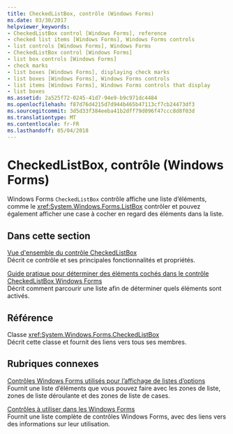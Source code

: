 ```yaml
---
title: CheckedListBox, contrôle (Windows Forms)
ms.date: 03/30/2017
helpviewer_keywords:
- CheckedListBox control [Windows Forms], reference
- checked list items [Windows Forms], Windows Forms controls
- list controls [Windows Forms], Windows Forms
- CheckedListBox control [Windows Forms]
- list box controls [Windows Forms]
- check marks
- list boxes [Windows Forms], displaying check marks
- list boxes [Windows Forms], Windows Forms controls
- list items [Windows Forms], Windows Forms controls that display
- list boxes
ms.assetid: 2a525f72-0245-41d7-94e9-b9c971dc4484
ms.openlocfilehash: f87d76d4215d7d944b465b47113cf7cb24473df3
ms.sourcegitcommit: 3d5d33f384eeba41b2dff79d096f47ccc8d8f03d
ms.translationtype: MT
ms.contentlocale: fr-FR
ms.lasthandoff: 05/04/2018
---
```

# <a name="checkedlistbox-control-windows-forms"></a>CheckedListBox, contrôle (Windows Forms)
Windows Forms `CheckedListBox` contrôle affiche une liste d’éléments, comme le <xref:System.Windows.Forms.ListBox> contrôler et pouvez également afficher une case à cocher en regard des éléments dans la liste.  
  
## <a name="in-this-section"></a>Dans cette section  
 [Vue d'ensemble du contrôle CheckedListBox](../../../../docs/framework/winforms/controls/checkedlistbox-control-overview-windows-forms.md)  
 Décrit ce contrôle et ses principales fonctionnalités et propriétés.  
  
 [Guide pratique pour déterminer des éléments cochés dans le contrôle CheckedListBox Windows Forms](../../../../docs/framework/winforms/controls/how-to-determine-checked-items-in-the-windows-forms-checkedlistbox-control.md)  
 Décrit comment parcourir une liste afin de déterminer quels éléments sont activés.  
  
## <a name="reference"></a>Référence  
 Classe <xref:System.Windows.Forms.CheckedListBox>  
 Décrit cette classe et fournit des liens vers tous ses membres.  
  
## <a name="related-sections"></a>Rubriques connexes  
 [Contrôles Windows Forms utilisés pour l’affichage de listes d’options](../../../../docs/framework/winforms/controls/windows-forms-controls-used-to-list-options.md)  
 Fournit une liste d’éléments que vous pouvez faire avec les zones de liste, zones de liste déroulante et des zones de liste de cases.  
  
 [Contrôles à utiliser dans les Windows Forms](../../../../docs/framework/winforms/controls/controls-to-use-on-windows-forms.md)  
 Fournit une liste complète de contrôles Windows Forms, avec des liens vers des informations sur leur utilisation.
